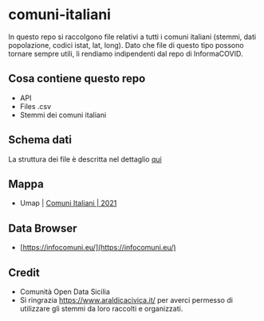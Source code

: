 # comuni-italiani
In questo repo si raccolgono file relativi a tutti i comuni italiani (stemmi, dati popolazione, codici istat, lat, long). Dato che file di questo tipo possono tornare sempre utili, li rendiamo indipendenti dal repo di InformaCOVID.

## Cosa contiene questo repo
- API
- Files .csv
- Stemmi dei comuni italiani

## Schema dati
La struttura dei file è descritta nel dettaglio [qui](https://github.com/opendatasicilia/comuni-italiani/blob/main/dati/README.md)

## Mappa
- Umap | [Comuni Italiani | 2021](http://u.osmfr.org/m/660870/)

## Data Browser
- [https://infocomuni.eu/](https://infocomuni.eu/)

## Credit
- Comunità Open Data Sicilia
- Si ringrazia https://www.araldicacivica.it/ per averci permesso di utilizzare gli stemmi da loro raccolti e organizzati.
